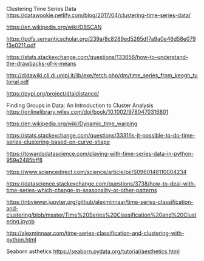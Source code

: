 Clustering Time Series Data
https://datawookie.netlify.com/blog/2017/04/clustering-time-series-data/

https://en.wikipedia.org/wiki/DBSCAN

https://pdfs.semanticscholar.org/239a/8c8289ed5265df7a9a0e46d58e079f3e0211.pdf

https://stats.stackexchange.com/questions/133656/how-to-understand-the-drawbacks-of-k-means

http://didawiki.cli.di.unipi.it/lib/exe/fetch.php/dm/time_series_from_keogh_tutorial.pdf

https://pypi.org/project/dtaidistance/

Finding Groups in Data: An Introduction to Cluster Analysis
https://onlinelibrary.wiley.com/doi/book/10.1002/9780470316801

https://en.wikipedia.org/wiki/Dynamic_time_warping

https://stats.stackexchange.com/questions/3331/is-it-possible-to-do-time-series-clustering-based-on-curve-shape

https://towardsdatascience.com/playing-with-time-series-data-in-python-959e2485bff8

https://www.sciencedirect.com/science/article/pii/S0960148110004234

https://datascience.stackexchange.com/questions/3738/how-to-deal-with-time-series-which-change-in-seasonality-or-other-patterns

https://nbviewer.jupyter.org/github/alexminnaar/time-series-classification-and-clustering/blob/master/Time%20Series%20Classification%20and%20Clustering.ipynb

http://alexminnaar.com/time-series-classification-and-clustering-with-python.html

Seaborn asthetics
https://seaborn.pydata.org/tutorial/aesthetics.html
